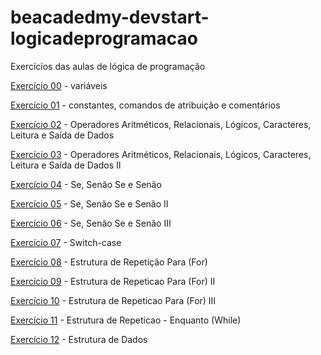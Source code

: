 # beacadedmy-devstart-logicadeprogramacao

Exercícios das aulas de lógica de programação

<a href='https://github.com/EleazarFreitas/beacademy-devstart-logicadeprogramacao/blob/main/beacademy-devstart-logicadeprogramacao/00-variaveis.txt'>Exercício 00</a> - variáveis

<a href='https://github.com/EleazarFreitas/beacademy-devstart-logicadeprogramacao/blob/main/beacademy-devstart-logicadeprogramacao/01-constantes-comandos-de-atribuicao-e-comentarios.txt'>Exercício 01</a> - constantes, comandos de atribuição e comentários

<a href='https://github.com/EleazarFreitas/beacademy-devstart-logicadeprogramacao/blob/main/beacademy-devstart-logicadeprogramacao/03-operadores-aritmeticos-relacionais-logicos-caracteres-leitura-e-saida-de-dados.txt'>Exercício 02</a> - Operadores Aritméticos, Relacionais, Lógicos, Caracteres, Leitura e Saída de Dados

<a href='https://github.com/EleazarFreitas/beacademy-devstart-logicadeprogramacao/blob/main/beacademy-devstart-logicadeprogramacao/04-operadores-aritmeticos-relacionais-logicos-caracteres-leitura-e-saida-de-dados.txt'>Exercício 03</a> - Operadores Aritméticos, Relacionais, Lógicos, Caracteres, Leitura e Saída de Dados II

<a href='https://github.com/EleazarFreitas/beacademy-devstart-logicadeprogramacao/blob/main/beacademy-devstart-logicadeprogramacao/05-se-senao-se-senao.txt'>Exercício 04</a> - Se, Senão Se e Senão

<a href='https://github.com/EleazarFreitas/beacademy-devstart-logicadeprogramacao/blob/main/beacademy-devstart-logicadeprogramacao/06-se-senao-se-senao.txt'>Exercício 05</a> - Se, Senão Se e Senão II

<a href='https://github.com/EleazarFreitas/beacademy-devstart-logicadeprogramacao/blob/main/beacademy-devstart-logicadeprogramacao/07-se-senao-se-senao.txt'>Exercício 06</a> - Se, Senão Se e Senão III

<a href='https://github.com/EleazarFreitas/beacademy-devstart-logicadeprogramacao/blob/main/beacademy-devstart-logicadeprogramacao/08-switch-case.txt'>Exercício 07</a> - Switch-case

<a href='https://github.com/EleazarFreitas/beacademy-devstart-logicadeprogramacao/blob/main/beacademy-devstart-logicadeprogramacao/09-estrutura-de-repeticao-para-for.txt'>Exercício 08</a> - Estrutura de Repetição Para (For) 

<a href='https://github.com/EleazarFreitas/beacademy-devstart-logicadeprogramacao/blob/main/beacademy-devstart-logicadeprogramacao/10-estrutura-de-repeticao-para-for.txt'>Exercício 09</a> - Estrutura de Repeticao Para (For) II

<a href='https://github.com/EleazarFreitas/beacademy-devstart-logicadeprogramacao/blob/main/beacademy-devstart-logicadeprogramacao/11-estrutura-de-repeticao-para-for.txt'>Exercício 10</a> - Estrutura de Repeticao Para (For) III

<a href='https://github.com/EleazarFreitas/beacademy-devstart-logicadeprogramacao/blob/main/beacademy-devstart-logicadeprogramacao/12-estrutura-de-repeticao-enquanto-while.txt'>Exercício 11</a> - Estrutura de Repeticao - Enquanto (While)

<a href='https://github.com/EleazarFreitas/beacademy-devstart-logicadeprogramacao/blob/main/beacademy-devstart-logicadeprogramacao/13-estrutura-de-dados.txt'>Exercício 12</a> - Estrutura de Dados
